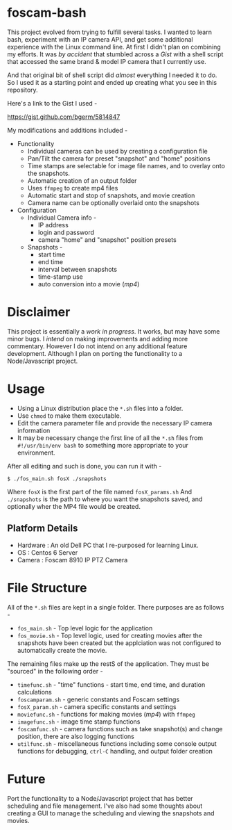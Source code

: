 # foscam-bash

This project evolved from trying to fulfill several tasks. I wanted to learn bash, experiment with an IP camera API, and get some additional experience with the Linux command line. At first I didn't plan on combining my efforts. It was *by accident* that stumbled across a *Gist* with a shell script that accessed the same brand & model IP camera that I currently use.

And that original bit of shell script did *almost* everything I needed it to do. So I used it as a starting point and ended up creating what you see in this repository.

Here's a link to the Gist I used - 

<https://gist.github.com/bgerm/5814847>

My modifications and additions included - 

* Functionality
    * Individual cameras can be used by creating a configuration file
    * Pan/Tilt the camera for preset "snapshot" and "home" positions
    * Time stamps are selectable for image file names, and to overlay onto the snapshots.
    * Automatic creation of an output folder
    * Uses `ffmpeg` to create mp4 files
    * Automatic start and stop of snapshots, and movie creation
    * Camera name can be optionally overlaid onto the snapshots
* Configuration 
    * Individual Camera info - 
        * IP address
        * login and password
        * camera "home" and "snapshot" position presets
    * Snapshots - 
        * start time
        * end time
        * interval between snapshots
        * time-stamp use
        * auto conversion into a movie (*mp4*)

# Disclaimer

This project is essentially a *work in progress*. It works, but may have some minor bugs. I *intend* on making improvements and adding more commentary. However I do not intend on any additional feature development. Although I plan on porting the functionality to a Node/Javascript project. 

# Usage

* Using a Linux distribution place the `*.sh` files into a folder. 
* Use `chmod` to make them executable. 
* Edit the camera parameter file and provide the necessary IP camera information
* It may be necessary change the first line of all the `*.sh` files from `#!/usr/bin/env bash` to something more appropriate to your environment.

After all editing and such is done, you can run it with - 

```
$ ./fos_main.sh fosX ./snapshots
```

Where `fosX` is the first part of the file named `fosX_params.sh`
And `./snapshots` is the path to where you want the snapshots saved, and optionally wher the MP4 file would be created.

## Platform Details

* Hardware : An old Dell PC that I re-purposed for learning Linux.
* OS : Centos 6 Server
* Camera : Foscam 8910 IP PTZ Camera

# File Structure

All of the `*.sh` files are kept in a single folder. There purposes are as follows - 

* `fos_main.sh` - Top level logic for the application
* `fos_movie.sh` - Top level logic, used for creating movies after the snapshots have been created but the applciation was not configured to automatically create the movie.

The remaining files make up the restS of the application. They must be "sourced" in the following order - 

* `timefunc.sh` - "time" functions - start time, end time, and duration calculations
* `foscamparam.sh` - generic constants and Foscam settings
* `fosX_param.sh` - camera specific constants and settings
* `moviefunc.sh` - functions for making movies (*mp4*) with `ffmpeg`
* `imagefunc.sh` - image time stamp functions
* `foscamfunc.sh` - camera functions such as take snapshot(s) and change position, there are also logging functions
* `utilfunc.sh` - miscellaneous functions including some console output functions for debugging, `ctrl-C` handling, and output folder creation

# Future

Port the functionality to a Node/Javascript project that has better scheduling and file management. I've also had some thoughts about creating a GUI to manage the scheduling and viewing the snapshots and movies.
